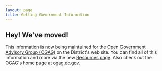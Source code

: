 ```yaml
---
layout: page
title: Getting Government Information
---
```



## Hey! We've moved!

This information is now being maintained for the [Open Government Advisory Group (OGAG)](http://ogag.dc.gov/page/mayors-order-open-government-advisory-group) on the District's web site. You can find all of this information and more via the new [Resources page](http://ogag.dc.gov/page/open-resources). Also check out the OGAG's home page at [ogag.dc.gov](http://ogag.dc.gov/).

